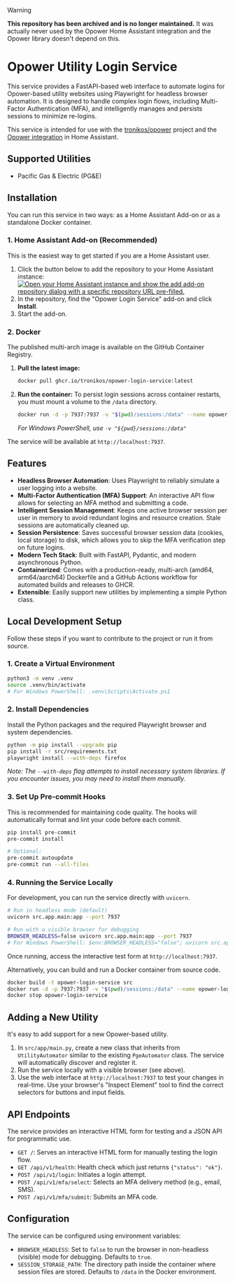 > [!WARNING]
> **This repository has been archived and is no longer maintained.**
> It was actually never used by the Opower Home Assistant integration and the Opower library doesn't depend on this.

# Opower Utility Login Service

This service provides a FastAPI-based web interface to automate logins for Opower-based utility websites using Playwright for headless browser automation. It is designed to handle complex login flows, including Multi-Factor Authentication (MFA), and intelligently manages and persists sessions to minimize re-logins.

This service is intended for use with the [tronikos/opower](https://github.com/tronikos/opower) project and the [Opower integration](https://www.home-assistant.io/integrations/opower) in Home Assistant.

## Supported Utilities

- Pacific Gas & Electric (PG&E)

## Installation

You can run this service in two ways: as a Home Assistant Add-on or as a standalone Docker container.

### 1. Home Assistant Add-on (Recommended)

This is the easiest way to get started if you are a Home Assistant user.

1. Click the button below to add the repository to your Home Assistant instance:
    [![Open your Home Assistant instance and show the add add-on repository dialog with a specific repository URL pre-filled.](https://my.home-assistant.io/badges/supervisor_add_addon_repository.svg)](https://my.home-assistant.io/redirect/supervisor_add_addon_repository/?repository_url=https%3A%2F%2Fgithub.com%2Ftronikos%2Fopower-login-service)
2. In the repository, find the "Opower Login Service" add-on and click **Install**.
3. Start the add-on.

### 2. Docker

The published multi-arch image is available on the GitHub Container Registry.

1. **Pull the latest image:**

    ```sh
    docker pull ghcr.io/tronikos/opower-login-service:latest
    ```

2. **Run the container:**
    To persist login sessions across container restarts, you must mount a volume to the `/data` directory.

    ```sh
    docker run -d -p 7937:7937 -v "$(pwd)/sessions:/data" --name opower-login-service --rm ghcr.io/tronikos/opower-login-service:latest
    ```

    *For Windows PowerShell, use `-v "${pwd}/sessions:/data"`*

The service will be available at `http://localhost:7937`.

## Features

- **Headless Browser Automation**: Uses Playwright to reliably simulate a user logging into a website.
- **Multi-Factor Authentication (MFA) Support**: An interactive API flow allows for selecting an MFA method and submitting a code.
- **Intelligent Session Management**: Keeps one active browser session per user in memory to avoid redundant logins and resource creation. Stale sessions are automatically cleaned up.
- **Session Persistence**: Saves successful browser session data (cookies, local storage) to disk, which allows you to skip the MFA verification step on future logins.
- **Modern Tech Stack**: Built with FastAPI, Pydantic, and modern asynchronous Python.
- **Containerized**: Comes with a production-ready, multi-arch (amd64, arm64/aarch64) Dockerfile and a GitHub Actions workflow for automated builds and releases to GHCR.
- **Extensible**: Easily support new utilities by implementing a simple Python class.

## Local Development Setup

Follow these steps if you want to contribute to the project or run it from source.

### 1. Create a Virtual Environment

```sh
python3 -m venv .venv
source .venv/bin/activate
# For Windows PowerShell: .venv\Scripts\Activate.ps1
```

### 2. Install Dependencies

Install the Python packages and the required Playwright browser and system dependencies.

```sh
python -m pip install --upgrade pip
pip install -r src/requirements.txt
playwright install --with-deps firefox
```

*Note: The `--with-deps` flag attempts to install necessary system libraries. If you encounter issues, you may need to install them manually.*

### 3. Set Up Pre-commit Hooks

This is recommended for maintaining code quality. The hooks will automatically format and lint your code before each commit.

```sh
pip install pre-commit
pre-commit install

# Optional:
pre-commit autoupdate
pre-commit run --all-files
```

### 4. Running the Service Locally

For development, you can run the service directly with `uvicorn`.

```sh
# Run in headless mode (default)
uvicorn src.app.main:app --port 7937

# Run with a visible browser for debugging
BROWSER_HEADLESS=false uvicorn src.app.main:app --port 7937
# For Windows PowerShell: $env:BROWSER_HEADLESS="false"; uvicorn src.app.main:app --port 7937
```

Once running, access the interactive test form at `http://localhost:7937`.

Alternatively, you can build and run a Docker container from source code.

```sh
docker build -t opower-login-service src
docker run -d -p 7937:7937 -v "$(pwd)/sessions:/data" --name opower-login-service --rm opower-login-service
docker stop opower-login-service
```

## Adding a New Utility

It's easy to add support for a new Opower-based utility.

1. In `src/app/main.py`, create a new class that inherits from `UtilityAutomator` similar to the existing `PgeAutomator` class. The service will automatically discover and register it.
2. Run the service locally with a visible browser (see above).
3. Use the web interface at `http://localhost:7937` to test your changes in real-time. Use your browser's "Inspect Element" tool to find the correct selectors for buttons and input fields.

## API Endpoints

The service provides an interactive HTML form for testing and a JSON API for programmatic use.

- `GET /`: Serves an interactive HTML form for manually testing the login flow.
- `GET /api/v1/health`: Health check which just returns `{"status": "ok"}`.
- `POST /api/v1/login`: Initiates a login attempt.
- `POST /api/v1/mfa/select`: Selects an MFA delivery method (e.g., email, SMS).
- `POST /api/v1/mfa/submit`: Submits an MFA code.

## Configuration

The service can be configured using environment variables:

- `BROWSER_HEADLESS`: Set to `false` to run the browser in non-headless (visible) mode for debugging. Defaults to `true`.
- `SESSION_STORAGE_PATH`: The directory path inside the container where session files are stored. Defaults to `/data` in the Docker environment.
